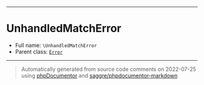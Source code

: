 ***

# UnhandledMatchError





* Full name: `\UnhandledMatchError`
* Parent class: [`Error`](./Error.md)






***
> Automatically generated from source code comments on 2022-07-25 using [phpDocumentor](http://www.phpdoc.org/) and [saggre/phpdocumentor-markdown](https://github.com/Saggre/phpDocumentor-markdown)
